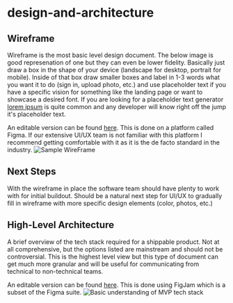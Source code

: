 # design-and-architecture

## Wireframe

Wireframe is the most basic level design document. The below image is good represenation of one but they can even be lower fidelity. Basically just draw a box in the shape of your device (landscape for desktop, portrait for mobile). Inside of that box draw smaller boxes and label in 1-3 words what you want it to do (sign in, upload photo, etc.) and use placeholder text if you have a specific vision for something like the landing page or want to showcase a desired font. If you are looking for a placeholder text generator [lorem ipsum](https://loremipsum.io/generator/?n=5&t=w) is quite common and any developer will know right off the jump it's placeholder text.

An editable version can be found [here](https://www.figma.com/file/lifDx53mlEwDzNZZTjZRsU/Wireframing-in-Figma?type=design&node-id=0%3A1&mode=design&t=bVBbNJ8kmxtbxtak-1). This is done on a platform called Figma. If our extensive UI/UX team is not familiar with this platform I recommend getting comfortable with it as it is the de facto standard in the industry.
![Sample WireFrame](../design-and-architecture/images/Testimonials.png)

## Next Steps

With the wireframe in place the software team should have plenty to work with for initial buildout. Should be a natural next step for UI/UX to gradually fill in wireframe with more specific design elements (color, photos, etc.)

## High-Level Architecture

A brief overview of the tech stack required for a shippable product. Not at all comprehensive, but the options listed are mainstream and should not be controversial. This is the highest level view but this type of document can get much more granular and will be useful for communicating from technical to non-technical teams.

An editable version can be found [here](https://www.figma.com/file/ljNscVxfe4sbhuIGMfOSSx/Architecture?type=whiteboard&node-id=3%3A185&t=bVBbNJ8kmxtbxtak-1). This is done using FigJam which is a subset of the Figma suite.
![Basic understanding of MVP tech stack](../design-and-architecture/images/Architecture.png)
